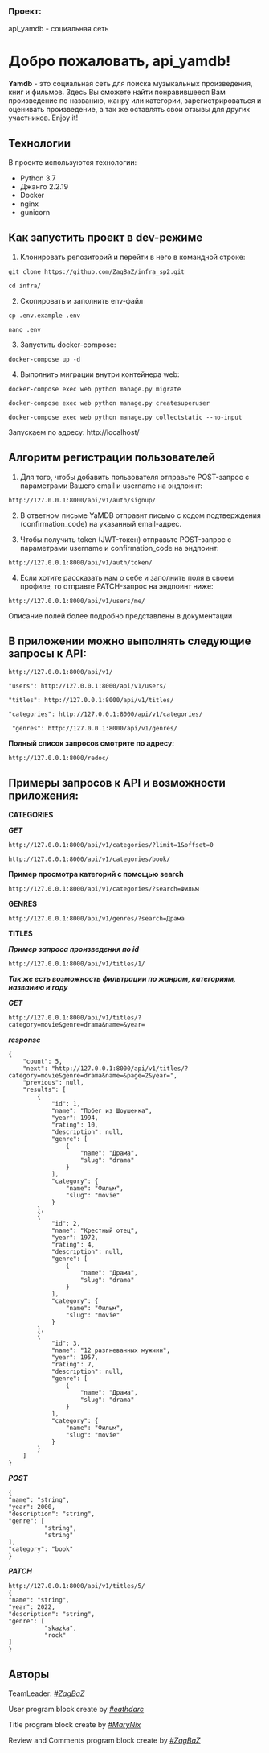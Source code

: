 ### Проект:
api_yamdb - социальная сеть

# Добро пожаловать, api_yamdb!

**Yamdb** - это cоциальная сеть для поиска музыкальных произведения, книг и фильмов. Здесь Вы сможете найти понравившееся Вам произведение по названию, жанру или категории, зарегистрироваться и оценивать произведение, а так же оставлять свои отзывы для других участников. Enjoy it!

## Технологии

В проекте используются технологии:

- Python 3.7
- Джанго 2.2.19
- Docker
- nginx
- gunicorn

## Как запустить проект в dev-режиме

1. Клонировать репозиторий и перейти в него в командной строке:

```
git clone https://github.com/ZagBaZ/infra_sp2.git
```

```
cd infra/
```

2. Скопировать и заполнить env-файл

```
cp .env.example .env
```
```
nano .env
```

3. Запустить docker-compose:

```
docker-compose up -d
```

4. Выполнить миграции внутри контейнера web:

```
docker-compose exec web python manage.py migrate
```

```
docker-compose exec web python manage.py createsuperuser
```

```
docker-compose exec web python manage.py collectstatic --no-input
```

Запускаем по адресу: http://localhost/

## Алгоритм регистрации пользователей


1. Для того, чтобы добавить пользователя отправьте POST-запрос с параметрами Вашего email и username на эндпоинт:

```
http://127.0.0.1:8000/api/v1/auth/signup/
```

2. В ответном письме YaMDB отправит письмо с кодом подтверждения (confirmation_code) на указанный email-адрес.


3. Чтобы получить token (JWT-токен) отправьте POST-запрос с параметрами username и confirmation_code на эндпоинт:

```
http://127.0.0.1:8000/api/v1/auth/token/ 
```

4. Если хотите рассказать нам о себе и заполнить поля в своем профиле, то отправте PATCH-запрос на эндпоинт ниже:

```
http://127.0.0.1:8000/api/v1/users/me/ 
```
 
Описание полей более подробно представлены в документации
 


## В приложении можно выполнять следующие запросы к API:

```
http://127.0.0.1:8000/api/v1/
```

```
"users": http://127.0.0.1:8000/api/v1/users/
```

```
"titles": http://127.0.0.1:8000/api/v1/titles/
```

```
"categories": http://127.0.0.1:8000/api/v1/categories/
```

```
 "genres": http://127.0.0.1:8000/api/v1/genres/
```


**Полный список запросов смотрите по адресу:**

```
http://127.0.0.1:8000/redoc/
```


## Примеры запросов к API и возможности приложения:


**CATEGORIES**


***GET***

```
http://127.0.0.1:8000/api/v1/categories/?limit=1&offset=0
```

```
http://127.0.0.1:8000/api/v1/categories/book/
```


**Пример просмотра категорий с помощью search**

```
http://127.0.0.1:8000/api/v1/categories/?search=Фильм
```



**GENRES**

```
http://127.0.0.1:8000/api/v1/genres/?search=Драма
```



**TITLES**

***Пример запроса произведения по id***

```
http://127.0.0.1:8000/api/v1/titles/1/
```


***Так же есть возможность фильтрации по жанрам, категориям, названию и году***

***GET***

```
http://127.0.0.1:8000/api/v1/titles/?category=movie&genre=drama&name=&year=
```

***response***

```
{
    "count": 5,
    "next": "http://127.0.0.1:8000/api/v1/titles/?category=movie&genre=drama&name=&page=2&year=",
    "previous": null,
    "results": [
        {
            "id": 1,
            "name": "Побег из Шоушенка",
            "year": 1994,
            "rating": 10,
            "description": null,
            "genre": [
                {
                    "name": "Драма",
                    "slug": "drama"
                }
            ],
            "category": {
                "name": "Фильм",
                "slug": "movie"
            }
        },
        {
            "id": 2,
            "name": "Крестный отец",
            "year": 1972,
            "rating": 4,
            "description": null,
            "genre": [
                {
                    "name": "Драма",
                    "slug": "drama"
                }
            ],
            "category": {
                "name": "Фильм",
                "slug": "movie"
            }
        },
        {
            "id": 3,
            "name": "12 разгневанных мужчин",
            "year": 1957,
            "rating": 7,
            "description": null,
            "genre": [
                {
                    "name": "Драма",
                    "slug": "drama"
                }
            ],
            "category": {
                "name": "Фильм",
                "slug": "movie"
            }
        }
    ]
}
```



***POST***

```
{
"name": "string",
"year": 2000,
"description": "string",
"genre": [
          "string",
          "string"
],
"category": "book"
}
```



***PATCH***

```
http://127.0.0.1:8000/api/v1/titles/5/
{
"name": "string",
"year": 2022,
"description": "string",
"genre": [
          "skazka",
          "rock"
]
}
```


## Авторы

TeamLeader: _*[#ZagBaZ](https://github.com/ZagBaZ)*_

User program block create by _*[#eathdarc](https://github.com/eathdarc)*_

Title program block create by  _*[#MaryNix](https://github.com/MaryNix)*_

Review and Comments program block create by _*[#ZagBaZ](https://github.com/ZagBaZ)*_
